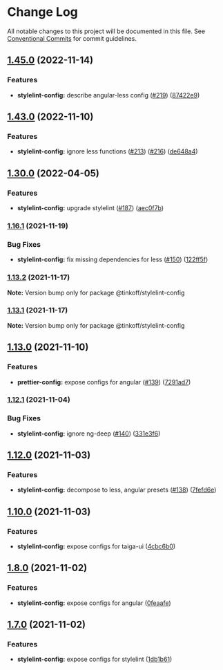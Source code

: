 # Change Log

All notable changes to this project will be documented in this file.
See [Conventional Commits](https://conventionalcommits.org) for commit guidelines.

## [1.45.0](https://github.com/TinkoffCreditSystems/linters/compare/v1.44.0...v1.45.0) (2022-11-14)


### Features

* **stylelint-config:** describe angular-less config ([#219](https://github.com/TinkoffCreditSystems/linters/issues/219)) ([87422e9](https://github.com/TinkoffCreditSystems/linters/commit/87422e9e7dd806daaede061b970d83d841b3d6dd))



## [1.43.0](https://github.com/TinkoffCreditSystems/linters/compare/v1.42.0...v1.43.0) (2022-11-10)


### Features

* **stylelint-config:** ignore less functions ([#213](https://github.com/TinkoffCreditSystems/linters/issues/213)) ([#216](https://github.com/TinkoffCreditSystems/linters/issues/216)) ([de648a4](https://github.com/TinkoffCreditSystems/linters/commit/de648a45fba6e972db79ba020f885659c53b14b7))



## [1.30.0](https://github.com/TinkoffCreditSystems/linters/compare/v1.29.3...v1.30.0) (2022-04-05)


### Features

* **stylelint-config:** upgrade stylelint ([#187](https://github.com/TinkoffCreditSystems/linters/issues/187)) ([aec0f7b](https://github.com/TinkoffCreditSystems/linters/commit/aec0f7bb0333139be7e93c37fbe025155e0ffa6e))



### [1.16.1](https://github.com/TinkoffCreditSystems/linters/compare/v1.16.0...v1.16.1) (2021-11-19)


### Bug Fixes

* **stylelint-config:** fix missing dependencies for less ([#150](https://github.com/TinkoffCreditSystems/linters/issues/150)) ([122ff5f](https://github.com/TinkoffCreditSystems/linters/commit/122ff5fce7754af5e6200a30471198ecb851a16c))



### [1.13.2](https://github.com/TinkoffCreditSystems/linters/compare/v1.13.1...v1.13.2) (2021-11-17)

**Note:** Version bump only for package @tinkoff/stylelint-config





### [1.13.1](https://github.com/TinkoffCreditSystems/linters/compare/v1.13.0...v1.13.1) (2021-11-17)

**Note:** Version bump only for package @tinkoff/stylelint-config





## [1.13.0](https://github.com/TinkoffCreditSystems/linters/compare/v1.12.2...v1.13.0) (2021-11-10)


### Features

* **prettier-config:** expose configs for angular ([#139](https://github.com/TinkoffCreditSystems/linters/issues/139)) ([7291ad7](https://github.com/TinkoffCreditSystems/linters/commit/7291ad7ae95c6ff6729b0400efc37dba1ca62949))



### [1.12.1](https://github.com/TinkoffCreditSystems/linters/compare/v1.12.0...v1.12.1) (2021-11-04)


### Bug Fixes

* **stylelint-config:** ignore ng-deep ([#140](https://github.com/TinkoffCreditSystems/linters/issues/140)) ([331e3f6](https://github.com/TinkoffCreditSystems/linters/commit/331e3f6abcc8613c10e1e61aa7f2b270250b49f1))



## [1.12.0](https://github.com/TinkoffCreditSystems/linters/compare/v1.11.0...v1.12.0) (2021-11-03)


### Features

* **stylelint-config:** decompose to less, angular presets ([#138](https://github.com/TinkoffCreditSystems/linters/issues/138)) ([7fefd6e](https://github.com/TinkoffCreditSystems/linters/commit/7fefd6e68f750af4ec9ac9d018fb86c06238efd9))



## [1.10.0](https://github.com/TinkoffCreditSystems/linters/compare/v1.8.0...v1.10.0) (2021-11-03)


### Features

* **stylelint-config:** expose configs for taiga-ui ([4cbc6b0](https://github.com/TinkoffCreditSystems/linters/commit/4cbc6b0619805ae052f17005e91017cb0b8c50bb))



## [1.8.0](https://github.com/TinkoffCreditSystems/linters/compare/v1.7.1...v1.8.0) (2021-11-02)


### Features

* **stylelint-config:** expose configs for angular ([0feaafe](https://github.com/TinkoffCreditSystems/linters/commit/0feaafe82da3b9464aa03d1de0f608ddbeb1a66d))



## [1.7.0](https://github.com/TinkoffCreditSystems/linters/compare/v1.5.3...v1.7.0) (2021-11-02)


### Features

* **stylelint-config:** expose configs for stylelint ([1db1b61](https://github.com/TinkoffCreditSystems/linters/commit/1db1b61a28ad8d0320601500e0b4cfb15cf800c7))

